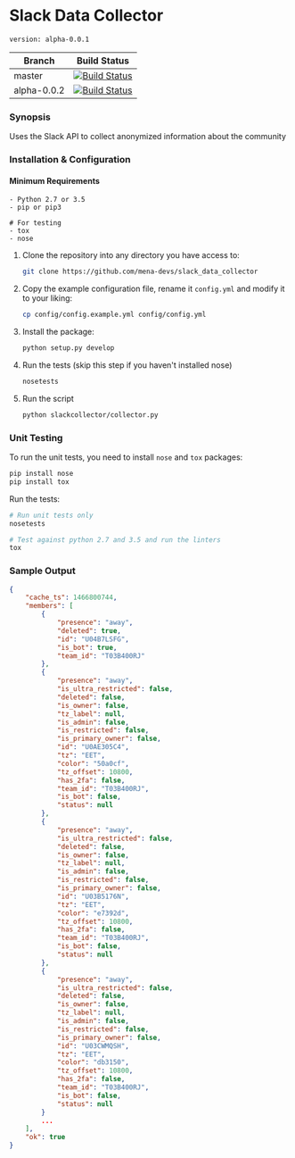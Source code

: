 # Slack Data Collector

    version: alpha-0.0.1

| Branch | Build Status |
| ------ | --- |
| master | [![Build Status](https://travis-ci.org/mena-devs/slack_data_collector.svg?branch=master)](https://travis-ci.org/mena-devs/slack_data_collector) |
| alpha-0.0.2 | [![Build Status](https://travis-ci.org/mena-devs/slack_data_collector.svg?branch=alpha-0.0.2)](https://travis-ci.org/mena-devs/slack_data_collector) |

### Synopsis

Uses the Slack API to collect anonymized information about the community

### Installation & Configuration

#### Minimum Requirements

  ```
  - Python 2.7 or 3.5
  - pip or pip3

  # For testing
  - tox
  - nose
  ```

1. Clone the repository into any directory you have access to:

    ```sh
    git clone https://github.com/mena-devs/slack_data_collector
    ```

2. Copy the example configuration file, rename it `config.yml` and modify it to your liking:

    ```sh
    cp config/config.example.yml config/config.yml
    ```

3. Install the package:

    ```sh
    python setup.py develop
    ```

4. Run the tests (skip this step if you haven't installed nose)

    ```sh
    nosetests
    ```

5. Run the script

    ```sh
    python slackcollector/collector.py
    ```

### Unit Testing

To run the unit tests, you need to install `nose` and `tox` packages:

```sh
pip install nose
pip install tox
```

Run the tests:

```sh
# Run unit tests only
nosetests

# Test against python 2.7 and 3.5 and run the linters
tox
```

### Sample Output

```json
{
    "cache_ts": 1466800744,
    "members": [
        {
            "presence": "away",
            "deleted": true,
            "id": "U04B7LSFG",
            "is_bot": true,
            "team_id": "T03B400RJ"
        },
        {
            "presence": "away",
            "is_ultra_restricted": false,
            "deleted": false,
            "is_owner": false,
            "tz_label": null,
            "is_admin": false,
            "is_restricted": false,
            "is_primary_owner": false,
            "id": "U0AE305C4",
            "tz": "EET",
            "color": "50a0cf",
            "tz_offset": 10800,
            "has_2fa": false,
            "team_id": "T03B400RJ",
            "is_bot": false,
            "status": null
        },
        {
            "presence": "away",
            "is_ultra_restricted": false,
            "deleted": false,
            "is_owner": false,
            "tz_label": null,
            "is_admin": false,
            "is_restricted": false,
            "is_primary_owner": false,
            "id": "U03B5176N",
            "tz": "EET",
            "color": "e7392d",
            "tz_offset": 10800,
            "has_2fa": false,
            "team_id": "T03B400RJ",
            "is_bot": false,
            "status": null
        },
        {
            "presence": "away",
            "is_ultra_restricted": false,
            "deleted": false,
            "is_owner": false,
            "tz_label": null,
            "is_admin": false,
            "is_restricted": false,
            "is_primary_owner": false,
            "id": "U03CWMQSH",
            "tz": "EET",
            "color": "db3150",
            "tz_offset": 10800,
            "has_2fa": false,
            "team_id": "T03B400RJ",
            "is_bot": false,
            "status": null
        }
        ...
    ],
    "ok": true
}
```